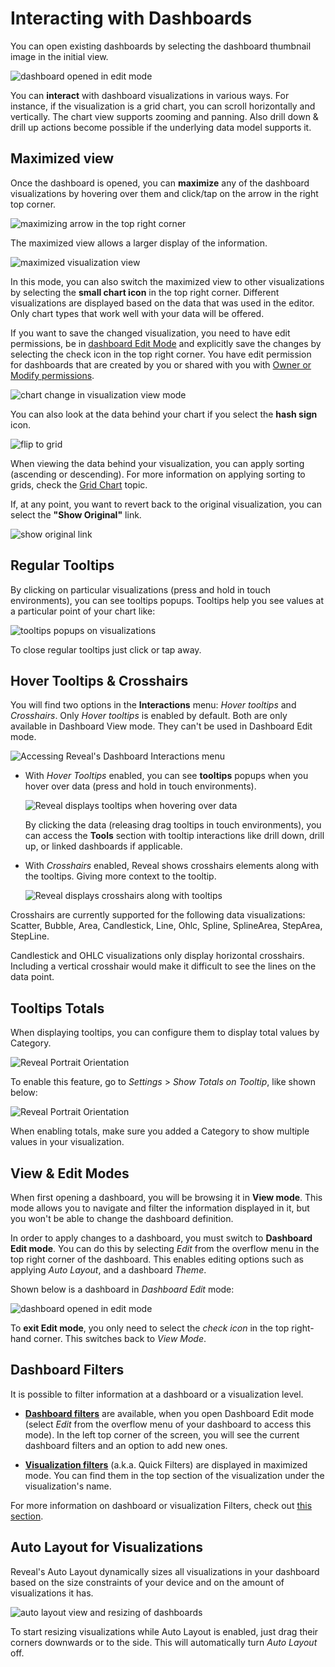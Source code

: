 # Interacting with Dashboards

You can open existing dashboards by selecting the dashboard thumbnail image in the initial view.

<img src="images/dashboard-opened-edit-mode.png" alt="dashboard opened in edit mode" class="responsive-img"/>

You can **interact** with dashboard visualizations in various ways. For instance, if the visualization is a grid chart, you can scroll horizontally and
vertically. The chart view supports zooming and panning. Also drill down & drill up actions become possible if the underlying data model supports it.

<a name='maximized-view'></a>
## Maximized view

Once the dashboard is opened, you can **maximize** any of the dashboard visualizations by hovering over them and click/tap on the arrow in the right top corner.

<img src="images/visualization-maximizing-arrow.png" alt="maximizing arrow in the top right corner" class="responsive-img"/>

The maximized view allows a larger display of the information.

<img src="images/maximized-visualization.png" alt="maximized visualization view" class="responsive-img"/>

In this mode, you can also switch the maximized view to other visualizations by selecting the **small chart icon** in the top right corner. Different visualizations are displayed based on the data that was used in the editor. Only chart types that work well with your data will be offered.

If you want to save the changed visualization, you need to have edit permissions, be in [dashboard Edit Mode](#view-edit-mode) and explicitly save the changes by selecting the check icon in the top right corner. You have edit permission for dashboards that are created by you or shared with you with [Owner or Modify permissions](~/en/dashboards/sharing-dashboards/share-a-dashboard.html#access-permissions).

<img src="images/chart-change-visualization-view-mode.png" alt="chart change in visualization view mode" class="responsive-img"/>

You can also look at the data behind your chart if you select the **hash sign** icon.

<img src="images/flip-grid.png" alt="flip to grid" class="responsive-img"/>

When viewing the data behind your visualization, you can apply sorting (ascending or descending). For more information on applying sorting to grids, check the [Grid Chart](~/en/data-visualizations/visualization-types/grid-chart.md) topic.

If, at any point, you want to revert back to the original visualization, you can select the **"Show Original"** link.

<img src="images/change-visualization-show-original.png" alt="show original link" class="responsive-img"/>

## Regular Tooltips

By clicking on particular visualizations (press and hold in touch environments), you can see tooltips popups. Tooltips help you see values
at a particular point of your chart like:

<img src="images/tooltips-popups.png" alt="tooltips popups on visualizations" class="responsive-img"/>

To close regular tooltips just click or tap away.

## Hover Tooltips & Crosshairs

You will find two options in the **Interactions** menu: *Hover tooltips* and *Crosshairs*. Only *Hover tooltips* is enabled by default. Both are only available in Dashboard View mode. They can't be used in Dashboard Edit mode.

<img src="images/dashboard-interactions-menu.png" alt="Accessing Reveal's Dashboard Interactions menu" class="responsive-img"/>

  - With *Hover Tooltips* enabled, you can see **tooltips** popups when you hover over data (press and hold in touch environments).

    <img src="images/tooltips-hover.png" alt="Reveal displays tooltips when hovering over data" class="responsive-img"/>

    By clicking the data (releasing drag tooltips in touch
    environments), you can access the **Tools** section with tooltip
    interactions like drill down, drill up, or linked dashboards if
    applicable.

  - With *Crosshairs* enabled, Reveal shows crosshairs elements along
    with the tooltips. Giving more context to the tooltip.

    <img src="images/crosshairs-enabled.png" alt="Reveal displays crosshairs along with tooltips" class="responsive-img"/>

Crosshairs are currently supported for the following data
visualizations: Scatter, Bubble, Area, Candlestick, Line, Ohlc, Spline,
SplineArea, StepArea, StepLine.

Candlestick and OHLC visualizations only display horizontal crosshairs.
Including a vertical crosshair would make it difficult to see the lines
on the data point.

## Tooltips Totals

When displaying tooltips, you can configure them to display total values by Category.

<img src="images/tooltips-totals.png" alt="Reveal Portrait Orientation" class="responsive-img"/>

To enable this feature, go to *Settings* \> *Show Totals on Tooltip*,
like shown below:

<img src="images/tooltips-configuration.png" alt="Reveal Portrait Orientation" class="responsive-img"/>

When enabling totals, make sure you added a Category to show multiple
values in your visualization.

<a name='view-edit-mode'></a>
## View & Edit Modes

When first opening a dashboard, you will be browsing it in **View
mode**. This mode allows you to navigate and filter the information
displayed in it, but you won't be able to change the dashboard
definition.

In order to apply changes to a dashboard, you must switch to **Dashboard
Edit mode**. You can do this by selecting *Edit* from the overflow menu
in the top right corner of the dashboard. This enables editing options
such as applying *Auto Layout*, and a dashboard *Theme*.

Shown below is a dashboard in *Dashboard Edit* mode:

<img src="images/dashboard-opened-edit-mode.png" alt="dashboard opened in edit mode" class="responsive-img"/>

To **exit Edit mode**, you only need to select the *check icon* in the
top right-hand corner. This switches back to *View Mode*.

## Dashboard Filters

It is possible to filter information at a dashboard or a visualization
level.

  - [**Dashboard filters**](~/en/filters/dashboard-filters.md) are available, when you open Dashboard Edit mode (select *Edit* from the overflow menu of your dashboard to access this mode). In the left top corner of the screen, you will see the current dashboard filters and an option to add new ones.

  - [**Visualization filters**](~/en/filters/visualization-filters.md) (a.k.a. Quick Filters) are displayed in maximized mode. You can find them in the top section of the visualization under the visualization's name.

For more information on dashboard or visualization Filters, check out
[this section](~/en/filters/overview.md).

## Auto Layout for Visualizations

Reveal's Auto Layout dynamically sizes all visualizations in your
dashboard based on the size constraints of your device and on the amount
of visualizations it has.

<img src="images/auto-layout-dashboard.png" alt="auto layout view and resizing of dashboards" class="responsive-img"/>

To start resizing visualizations while Auto Layout is enabled, just drag their corners downwards or to the side. This will automatically turn *Auto Layout* off.
